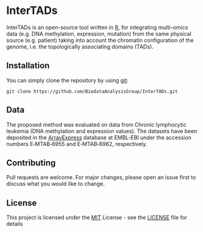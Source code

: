 # InterTADs

InterTADs is an open-source tool written in [R](https://www.r-project.org/), 
for integrating multi-omics data (e.g. DNA methylation, expression, mutation) 
from the same physical source (e.g. patient) taking into account the chromatin
configuration of the genome, i.e. the topologically associating domains (TADs).

## Installation

You can simply clone the repository by using [git](https://git-scm.com/):

```
git clone https://github.com/BiodataAnalysisGroup/InterTADs.git
```




## Data 

The proposed method was evaluated on data from Chronic lymphocytic leukemia 
(DNA methylation and expression values). The datasets have been deposited in the
[ArrayExpress](www.ebi.ac.uk/arrayexpress) database at EMBL‐EBI under the
accession numbers E‐MTAB‐6955 and E‐MTAB‐6962, respectively.

## Contributing

Pull requests are welcome. For major changes, please open an issue first to
discuss what you would like to change.

## License

This project is licensed under the [MIT](https://opensource.org/licenses/MIT) 
License - see the [LICENSE](LICENSE) file for details
